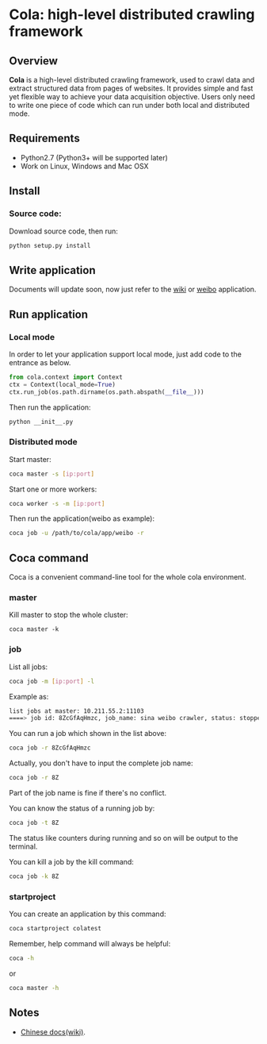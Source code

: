 # Cola: high-level distributed crawling framework

## Overview

**Cola** is a high-level distributed crawling framework, 
used to crawl data and extract structured data from pages of websites.
It provides simple and fast yet flexible way to achieve your data acquisition objective.
Users only need to write one piece of code which can run under both local and distributed mode.

## Requirements

* Python2.7 (Python3+ will be supported later)
* Work on Linux, Windows and Mac OSX

## Install

### Source code:

Download source code, then run:

```sh
python setup.py install
```

## Write application

Documents will update soon, now just refer to the 
[wiki](https://github.com/chineking/cola/tree/master/app/wiki) 
or [weibo](https://github.com/chineking/cola/tree/master/app/weibo) application.

## Run application

### Local mode

In order to let your application support local mode, just add code to the entrance as below.

```python
from cola.context import Context
ctx = Context(local_mode=True)
ctx.run_job(os.path.dirname(os.path.abspath(__file__)))
```

Then run the application:

```sh
python __init__.py
```

### Distributed mode

Start master:

```sh
coca master -s [ip:port]
```

Start one or more workers:

```sh
coca worker -s -m [ip:port]
```

Then run the application(weibo as example):

```sh
coca job -u /path/to/cola/app/weibo -r
```

## Coca command

Coca is a convenient command-line tool for the whole cola environment.

### master

Kill master to stop the whole cluster:

```
coca master -k
```

### job

List all jobs:

```sh
coca job -m [ip:port] -l
```

Example as:

```sh
list jobs at master: 10.211.55.2:11103
====> job id: 8ZcGfAqHmzc, job_name: sina weibo crawler, status: stopped
```

You can run a job which shown in the list above:

```sh
coca job -r 8ZcGfAqHmzc
```

Actually, you don't have to input the complete job name:

```sh
coca job -r 8Z
```

Part of the job name is fine if there's no conflict.

You can know the status of a running job by:

```sh
coca job -t 8Z
```

The status like counters during running and so on will be output 
to the terminal.

You can kill a job by the kill command:

```sh
coca job -k 8Z
```

### startproject

You can create an application by this command:

```sh
coca startproject colatest
```

Remember, help command will always be helpful:
 
```sh
coca -h
```

or

```sh
coca master -h
```


## Notes

* [Chinese docs(wiki)](https://github.com/chineking/cola/wiki).